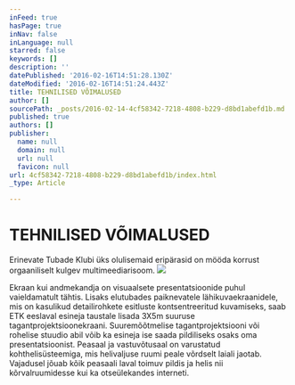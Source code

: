 ```yaml
---
inFeed: true
hasPage: true
inNav: false
inLanguage: null
starred: false
keywords: []
description: ''
datePublished: '2016-02-16T14:51:28.130Z'
dateModified: '2016-02-16T14:51:24.443Z'
title: TEHNILISED VÕIMALUSED
author: []
sourcePath: _posts/2016-02-14-4cf58342-7218-4808-b229-d8bd1abefd1b.md
published: true
authors: []
publisher:
  name: null
  domain: null
  url: null
  favicon: null
url: 4cf58342-7218-4808-b229-d8bd1abefd1b/index.html
_type: Article

---
```

# TEHNILISED VÕIMALUSED

Erinevate Tubade Klubi üks olulisemaid eripärasid on mööda korrust orgaaniliselt kulgev multimeediarisoom.  ![](https://the-grid-user-content.s3-us-west-2.amazonaws.com/a08b80d4-6a05-41ae-a74b-f4cde4cd270c.jpg)

Ekraan kui andmekandja on visuaalsete presentatsioonide puhul vaieldamatult tähtis. Lisaks elutubades paiknevatele 
lähikuvaekraanidele, mis on kasulikud detailirohkete esitluste kontsentreeritud kuvamiseks, saab ETK eeslaval esineja
taustale lisada 3X5m suuruse tagantprojektsioonekraani. Suuremõõtmelise tagantprojektsiooni või rohelise stuudio abil võib 
ka esineja ise saada pildiliseks osaks oma presentatsioonist. Peasaal ja vastuvõtusaal on varustatud kohthelisüsteemiga, mis 
helivaljuse ruumi peale võrdselt laiali jaotab. Vajadusel jõuab kõik peasaali laval toimuv pildis ja helis nii kõrvalruumidesse
kui ka otseülekandes interneti.
